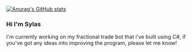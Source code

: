 [![Anurag's GitHub stats](https://github-readme-stats.vercel.app/api?username=Syycoker)](https://github.com/anuraghazra/github-readme-stats&theme=tokyonight)

### Hi I'm Sylas

I'm currently working on my fractional trade bot that i've built using C#, if you've got any ideas into improving the program, please let me know!
